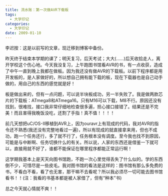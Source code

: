 ```yaml
---
title: 流水账：第一次做AVR下载板
tags:
  - 大学印记
categories:
  - 大学印记
date: 2009-01-10
---
```


李迟按：这是以前写的文章，现迁移到博客中备份。  

昨天终于结束本学期的课了；明天复习，后天考试；大大(......)后天收拾走人，离开学校这个伤心地。今天我没复习，上午跑图书馆看AVR的书，有一点收获，造成了中午一直到晚上我都在做板。因为我还没有做AVR的下载板。以前下程序都是用开发板的，是人家做好的，所以想自己拥有能下载的板，现在下载器也是自己动手做的，用自己的东西的感觉就是好！

<!-- more -->

板是做出来的，但有一点问题，可以说半块板成功，另一半失败了。我是做两款芯片的下载板：ATmega8和ATmega16。只有M16可以下载，M8不行。原因还没有找到，很难找，接口我非常仔细地检查很多遍，担心接口接错了。结果还是不完美！而且害得我晚饭没吃，还割了手指！真不值！！！！

前几天想把uC/OS-II移植到AVR上，因为ouravr上有现成的代码，我对AVR的指令还不熟悉(我还没有完整地看过一遍)，所以有现成的就直接拿来用，但也不成功，跑一个任务还行，多了就不行了，任务根本没有调度。至今我也找不到原因，可能是与中断啊、任务切换什么的有关。所以说，人家的东西还是借鉴一下就可以，直接用就不好了，谁都不能保证在哪里程序都能正常运行啊！
    
这学期我基本上是天天向图书馆跑，不跑一次心里觉得丢失了什么似的。学的东西倒不少，可惜尽是一些皮毛。我对图书馆的看法是这样的：图书馆有那么多免费的书，不看白不看，看了也无害，那干嘛不去看呢？所以我必须尽一切可能去图书馆看书！！(注：我看的书基本都是被人家借了，但有“种本”书)

总之今天就心情就不爽！！